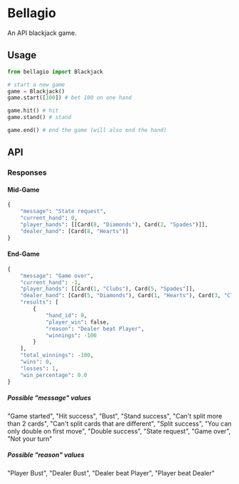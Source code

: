 # Bellagio

An API blackjack game.

## Usage

````python
from bellagio import Blackjack

# start a new game
game = Blackjack()
game.start([100]) # bet 100 on one hand

game.hit() # hit
game.stand() # stand

game.end() # end the game (will also end the hand)

````

## API

### Responses

#### Mid-Game

````python
{
    "message": "State request",
    "current_hand": 0,
    "player_hands": [[Card(8, "Diamonds"), Card(2, "Spades")]],
    "dealer_hand": [Card(8, "Hearts")]
}
````

#### End-Game

````python
{
    "message": "Game over",
    "current_hand": -1,
    "player_hands": [[Card(1, "Clubs"), Card(5, "Spades"]],
    "dealer_hand": [Card(5, "Diamonds"), Card(1, "Hearts"), Card(3, "Clubs")],
    "results": [
        {
            "hand_id": 0,
            "player_win": false,
            "reason": "Dealer beat Player",
            "winnings": -100
        }
    ],
    "total_winnings": -100,
    "wins": 0,
    "losses": 1,
    "win_percentage": 0.0
}
````

##### Possible "message" values

"Game started", "Hit success", "Bust", "Stand success", "Can't split more than 2 cards", "Can't split cards that are different", "Split success", "You can only double on first move", "Double success", "State request", "Game over", "Not your turn"

##### Possible "reason" values

"Player Bust", "Dealer Bust", "Dealer beat Player", "Player beat Dealer"
